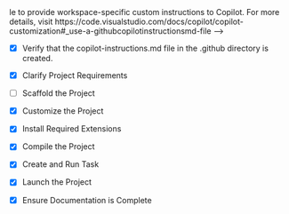 <!-- Us- [x] Scaffold the Project
	<!-- COMPLETED: Created project structure with backend/frontend directories, core modules, agent system, and initial files -->le to provide workspace-specific custom instructions to Copilot. For more details, visit https://code.visualstudio.com/docs/copilot/copilot-customization#_use-a-githubcopilotinstructionsmd-file -->
- [x] Verify that the copilot-instructions.md file in the .github directory is created.
  <!-- COMPLETED: Created .github/copilot-instructions.md file -->

- [x] Clarify Project Requirements
	<!-- COMPLETED: Brand Reputation Management System with Multi-Agent AI, Python/FastAPI backend, React frontend, PostgreSQL database -->

- [ ] Scaffold the Project
	<!--
	Ensure that the previous step has been marked as completed.
	Call project setup tool with projectType parameter.
	Run scaffolding command to create project files and folders.
	Use '.' as the working directory.
	If no appropriate projectType is available, search documentation using available tools.
	Otherwise, create the project structure manually using available file creation tools.
	-->

- [x] Customize the Project
	<!-- COMPLETED: Created Multi-Agent AI system with Data Collection, Sentiment Analysis, Alert Management agents, database models, API endpoints, and comprehensive README -->

- [x] Install Required Extensions
	<!-- COMPLETED: No specific extensions required for this project -->

- [x] Compile the Project
	<!-- COMPLETED: Python environment configured, all dependencies installed, application running successfully on http://localhost:8000 -->

- [x] Create and Run Task
	<!-- COMPLETED: Application is already running via terminal command, no additional task needed -->

- [x] Launch the Project
	<!-- COMPLETED: System successfully launched and running on http://localhost:8000 with API docs at /docs -->

- [x] Ensure Documentation is Complete
	<!-- COMPLETED: README.md contains comprehensive project information, and copilot-instructions.md has been updated -->
